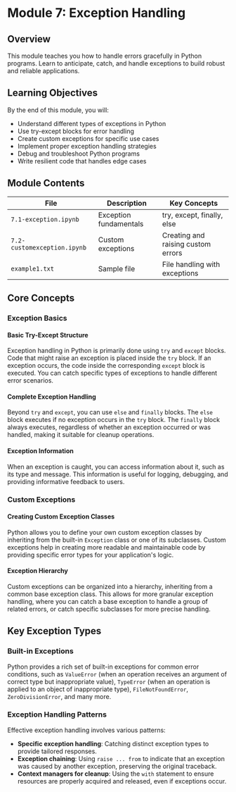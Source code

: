 # Module 7: Exception Handling

## Overview

This module teaches you how to handle errors gracefully in Python programs. Learn to anticipate, catch, and handle exceptions to build robust and reliable applications.

## Learning Objectives

By the end of this module, you will:
- Understand different types of exceptions in Python
- Use try-except blocks for error handling
- Create custom exceptions for specific use cases
- Implement proper exception handling strategies
- Debug and troubleshoot Python programs
- Write resilient code that handles edge cases

## Module Contents

| File | Description | Key Concepts |
|------|-------------|--------------|
| `7.1-exception.ipynb` | Exception fundamentals | try, except, finally, else |
| `7.2-customexception.ipynb` | Custom exceptions | Creating and raising custom errors |
| `example1.txt` | Sample file | File handling with exceptions |

## Core Concepts

### Exception Basics

#### Basic Try-Except Structure
Exception handling in Python is primarily done using `try` and `except` blocks. Code that might raise an exception is placed inside the `try` block. If an exception occurs, the code inside the corresponding `except` block is executed. You can catch specific types of exceptions to handle different error scenarios.

#### Complete Exception Handling
Beyond `try` and `except`, you can use `else` and `finally` blocks. The `else` block executes if no exception occurs in the `try` block. The `finally` block always executes, regardless of whether an exception occurred or was handled, making it suitable for cleanup operations.

#### Exception Information
When an exception is caught, you can access information about it, such as its type and message. This information is useful for logging, debugging, and providing informative feedback to users.

### Custom Exceptions

#### Creating Custom Exception Classes
Python allows you to define your own custom exception classes by inheriting from the built-in `Exception` class or one of its subclasses. Custom exceptions help in creating more readable and maintainable code by providing specific error types for your application's logic.

#### Exception Hierarchy
Custom exceptions can be organized into a hierarchy, inheriting from a common base exception class. This allows for more granular exception handling, where you can catch a base exception to handle a group of related errors, or catch specific subclasses for more precise handling.

## Key Exception Types

### Built-in Exceptions
Python provides a rich set of built-in exceptions for common error conditions, such as `ValueError` (when an operation receives an argument of correct type but inappropriate value), `TypeError` (when an operation is applied to an object of inappropriate type), `FileNotFoundError`, `ZeroDivisionError`, and many more.

### Exception Handling Patterns
Effective exception handling involves various patterns:
- **Specific exception handling**: Catching distinct exception types to provide tailored responses.
- **Exception chaining**: Using `raise ... from` to indicate that an exception was caused by another exception, preserving the original traceback.
- **Context managers for cleanup**: Using the `with` statement to ensure resources are properly acquired and released, even if exceptions occur.